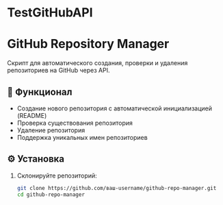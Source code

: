 # TestGitHubAPI
# GitHub Repository Manager

Скрипт для автоматического создания, проверки и удаления репозиториев на GitHub через API.

## 📝 Функционал
- Создание нового репозитория с автоматической инициализацией (README)
- Проверка существования репозитория
- Удаление репозитория
- Поддержка уникальных имен репозиториев

## ⚙️ Установка
1. Склонируйте репозиторий:
   ```bash
   git clone https://github.com/ваш-username/github-repo-manager.git
   cd github-repo-manager
